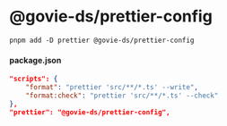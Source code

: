 # @govie-ds/prettier-config

```
pnpm add -D prettier @govie-ds/prettier-config
```

#### package.json

```json
"scripts": {
    "format": "prettier 'src/**/*.ts' --write",
    "format:check": "prettier 'src/**/*.ts' --check"
},
"prettier": "@govie-ds/prettier-config",
```
